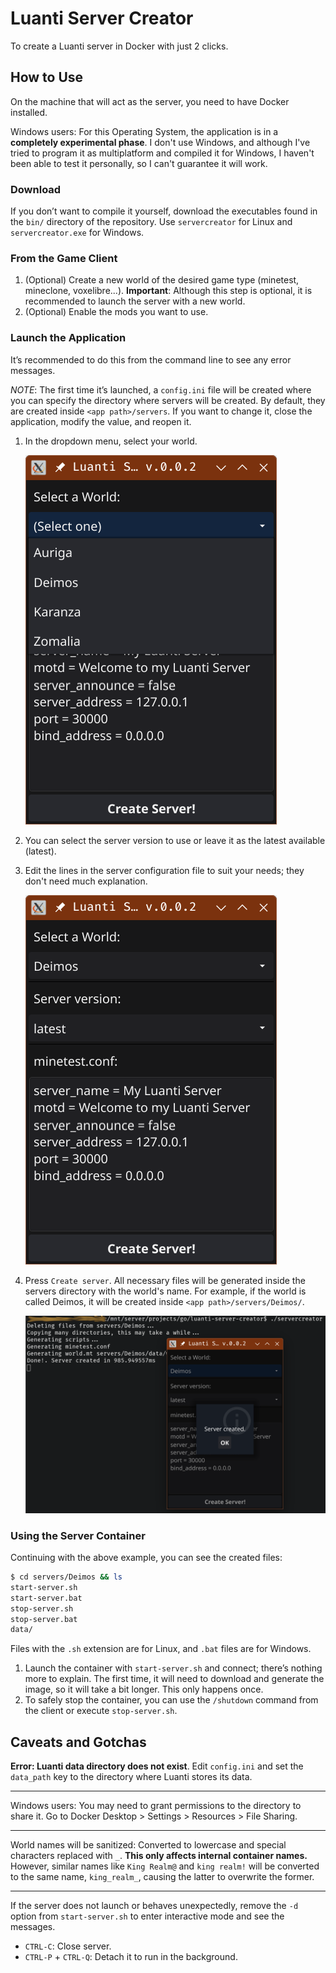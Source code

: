 # Luanti Server Creator

To create a Luanti server in Docker with just 2 clicks.

## How to Use
On the machine that will act as the server, you need to have Docker installed.

Windows users: For this Operating System, the application is in a **completely experimental phase**. I don't use Windows, and although I've tried to program it as multiplatform and compiled it for Windows, I haven't been able to test it personally, so I can't guarantee it will work.

### Download
If you don’t want to compile it yourself, download the executables found in the `bin/` directory of the repository. Use `servercreator` for Linux and `servercreator.exe` for Windows.

### From the Game Client
1. (Optional) Create a new world of the desired game type (minetest, mineclone, voxelibre...). **Important**: Although this step is optional, it is recommended to launch the server with a new world.
2. (Optional) Enable the mods you want to use.

### Launch the Application
It’s recommended to do this from the command line to see any error messages.

*NOTE*: The first time it’s launched, a `config.ini` file will be created where you can specify the directory where servers will be created. By default, they are created inside `<app path>/servers`. If you want to change it, close the application, modify the value, and reopen it.

1. In the dropdown menu, select your world.
   
   ![](./screenshot-01.png "World selection")

2. You can select the server version to use or leave it as the latest available (latest).

3. Edit the lines in the server configuration file to suit your needs; they don't need much explanation.

   ![](./screenshot-02.png "World selection")

4. Press `Create server`. All necessary files will be generated inside the servers directory with the world's name. For example, if the world is called Deimos, it will be created inside `<app path>/servers/Deimos/`.

   ![](./screenshot-03.png "")

### Using the Server Container
Continuing with the above example, you can see the created files:
```bash
$ cd servers/Deimos && ls
start-server.sh
start-server.bat
stop-server.sh
stop-server.bat
data/
```
Files with the `.sh` extension are for Linux, and `.bat` files are for Windows.

1. Launch the container with `start-server.sh` and connect; there’s nothing more to explain. The first time, it will need to download and generate the image, so it will take a bit longer. This only happens once.
2. To safely stop the container, you can use the `/shutdown` command from the client or execute `stop-server.sh`.

## Caveats and Gotchas

**Error: Luanti data directory does not exist**. Edit `config.ini` and set the `data_path` key to the directory where Luanti stores its data.

***
Windows users: You may need to grant permissions to the directory to share it. Go to Docker Desktop > Settings > Resources > File Sharing.
***
World names will be sanitized: Converted to lowercase and special characters replaced with `_`. **This only affects internal container names.** However, similar names like `King Realm@` and `king realm!` will be converted to the same name, `king_realm_`, causing the latter to overwrite the former.

***
If the server does not launch or behaves unexpectedly, remove the `-d` option from `start-server.sh` to enter interactive mode and see the messages.
- `CTRL-C`: Close server.
- `CTRL-P` + `CTRL-Q`: Detach it to run in the background.
